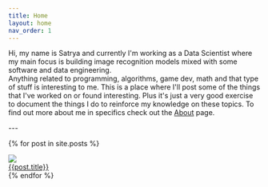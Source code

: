 ```yaml
---
title: Home
layout: home
nav_order: 1
---
```

<p>
Hi, my name is Satrya and currently I'm working as a Data Scientist where my main focus is building image recognition models mixed with some software and data engineering.
<br />
Anything related to programming, algorithms, game dev, math and that type of stuff is interesting to me. This is a place where I'll post some of the things that I've worked on or found interesting. Plus it's just a very good exercise to document the things I do to reinforce my knowledge on these topics. To find out more about me in specifics check out the <a href="{{site.url}}/About/about.html">About</a> page.
</p>
---

{% for post in site.posts %}
<div class="post">
    <div class="thumb">
        <a href="{{site.url}}{{post.url}}">
            <img src="{{site.url}}/assets/thumbnails/{{post.title | downcase | replace: ' ', '-' }}.png">
        </a>
    </div>
    <div class="title-block">
        <a href="{{post.url}}">{{post.title}}</a>
    </div>
</div>
{% endfor %}
<!--<button>See all posts</button>-->


[^1]: [It can take up to 10 minutes for changes to your site to publish after you push the changes to GitHub](https://docs.github.com/en/pages/setting-up-a-github-pages-site-with-jekyll/creating-a-github-pages-site-with-jekyll#creating-your-site).

[Just the Docs]: https://just-the-docs.github.io/just-the-docs/
[GitHub Pages]: https://docs.github.com/en/pages
[README]: https://github.com/just-the-docs/just-the-docs-template/blob/main/README.md
[Jekyll]: https://jekyllrb.com
[GitHub Pages / Actions workflow]: https://github.blog/changelog/2022-07-27-github-pages-custom-github-actions-workflows-beta/
[use this template]: https://github.com/just-the-docs/just-the-docs-template/generate

